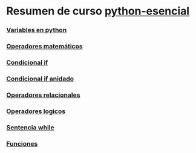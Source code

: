 # Resumen de curso [python-esencial](https://www.linkedin.com/learning/python-esencial)

### [Variables en python](./Presentacion/variables.py)
### [Operadores matemáticos](./OperadoresSentecias/operadoresMatematicos.py)
### [Condicional if](./OperadoresSentecias/condicionaIf.py)
### [Condicional if anidado](./OperadoresSentecias/ifAnidado.py)
### [Operadores relacionales](./OperadoresSentecias/operadoresRelacionales.py)
### [Operadores logicos](./OperadoresSentecias/operadoresLogicos.py)
### [Sentencia while](./OperadoresSentecias/sentenciaWhile.py)
### [Funciones](./UsoDeFunciones/funcion.py)







